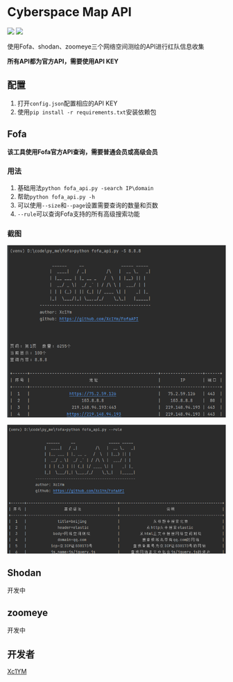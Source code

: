 # Cyberspace Map API

![](https://img.shields.io/github/pipenv/locked/python-version/Xc1Ym/cyberspace_map_API)
![](https://img.shields.io/github/license/Xc1Ym/cyberspace_map_API)

使用Fofa、shodan、zoomeye三个网络空间测绘的API进行红队信息收集

**所有API都为官方API，需要使用API KEY**
## 配置

1. 打开`config.json`配置相应的API KEY
2. 使用`pip install -r requirements.txt`安装依赖包

## Fofa

**该工具使用Fofa官方API查询，需要普通会员或高级会员**

### 用法

1. 基础用法`python fofa_api.py -search IP\domain`
2. 帮助`python fofa_api.py -h`
3. 可以使用`--size`和`--page`设置需要查询的数量和页数
4. `--rule`可以查询Fofa支持的所有高级搜索功能

### 截图

![](./image/search.png)

![](./image/rule.png)

## Shodan
开发中

## zoomeye
开发中

## 开发者
[Xc1YM](https://github.com/Xc1Ym)